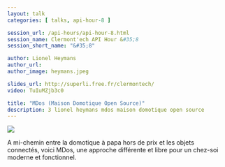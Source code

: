 ```yaml
---
layout: talk
categories: [ talks, api-hour-8 ]

session_url: /api-hours/api-hour-8.html
session_name: Clermont'ech API Hour &#35;8
session_short_name: "&#35;8"

author: Lionel Heymans
author_url:
author_image: heymans.jpeg

slides_url: http://superli.free.fr/clermontech/
video: TuIuMZjb3c0

title: "MDos (Maison Domotique Open Source)"
description: 3 lionel heymans mdos maison domotique open source
---
```




![](/images/api-hours/mdos.png)

A mi-chemin entre la domotique à papa hors de prix et les objets connectés,
voici MDos, une approche différente et libre pour un chez-soi moderne et
fonctionnel.
